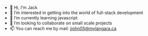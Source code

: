 - 👋 Hi, I’m Jack
- 👀 I’m interested in getting into the world of full-stack development 
- 🌱 I’m currently learning javascript
- 💞️ I’m looking to collaborate on small scale projects 
- 📫 You can reach me by mail: jjohn05@mylangara.ca

<!---
Jack-2077/Jack-2077 is a ✨ special ✨ repository because its `README.md` (this file) appears on your GitHub profile.
You can click the Preview link to take a look at your changes.
--->
